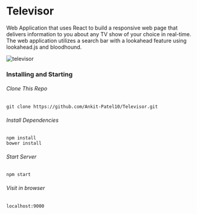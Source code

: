 # Televisor

Web Application that uses React to build a responsive web page that delivers information to you about any TV show of your choice in real-time. The web application utilizes a search bar with a lookahead feature using lookahead.js and bloodhound. 

![televisor](https://user-images.githubusercontent.com/28830657/45466255-c5ad4380-b6e6-11e8-8a17-ca4f344dcaa5.jpg)

### Installing and Starting

###### Clone This Repo

```
git clone https://github.com/Ankit-Patel10/Televisor.git
```

###### Install Dependencies

```
npm install
bower install
```

###### Start Server

```
npm start
```
###### Visit in browser

```
localhost:9000
```

